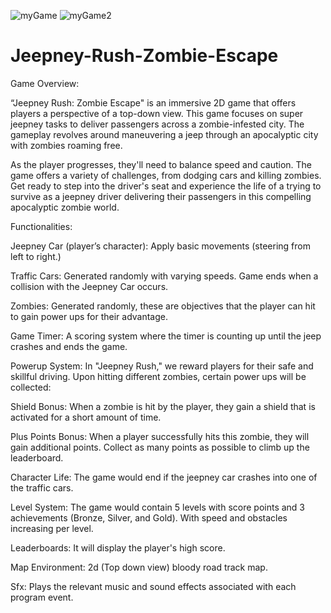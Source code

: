 ![myGame](https://github.com/ejellana/Jeepney-Rush-Zombie-Escape/assets/154962309/e471d605-481a-4fce-b6d3-7b2c339b9ca2)
![myGame2](https://github.com/ejellana/Jeepney-Rush-Zombie-Escape/assets/154962309/9d8e3132-4bab-459b-9184-120182468190)

# Jeepney-Rush-Zombie-Escape

Game Overview: 

“Jeepney Rush: Zombie Escape" is an immersive 2D game that offers players a perspective of a top-down view. This game focuses on super jeepney tasks to deliver passengers across a zombie-infested city. The gameplay revolves around maneuvering a jeep through an apocalyptic city with zombies roaming free.

As the player progresses, they'll need to balance speed and caution. The game offers a variety of challenges, from dodging cars and killing zombies. Get ready to step into the driver's seat and experience the life of a trying to survive as a jeepney driver delivering their passengers in this compelling apocalyptic zombie world.


Functionalities: 

Jeepney Car (player’s character): Apply basic movements (steering from left to right.)

Traffic Cars: Generated randomly with varying speeds. Game ends when a collision with the Jeepney Car occurs.

Zombies: Generated randomly, these are objectives that the player can hit to gain power ups for their advantage.

Game Timer: A scoring system where the timer is counting up until the jeep crashes and ends the game.

Powerup System: In "Jeepney Rush," we reward players for their safe and skillful driving. Upon hitting different zombies, certain power ups will be collected: 

Shield Bonus: When a zombie is hit by the player, they gain a shield that is activated for a short amount of time.

Plus Points Bonus: When a player successfully hits this zombie, they will gain additional points. Collect as many points as possible to climb up the leaderboard.

Character Life: The game would end if the jeepney car crashes into one of the traffic cars.

Level System: The game would contain 5 levels with score points and 3 achievements (Bronze, Silver, and Gold). With speed and obstacles increasing per level. 

Leaderboards: It will display the player's high score.

Map Environment: 2d (Top down view) bloody road track map.

Sfx: Plays the relevant music and sound effects associated with each program event.
